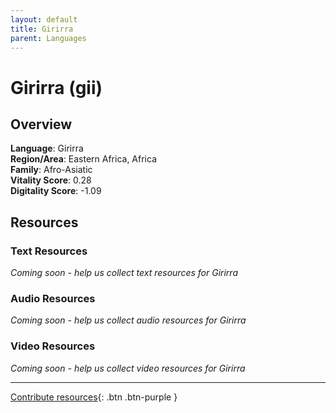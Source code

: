 ```yaml
---
layout: default
title: Girirra
parent: Languages
---
```


# Girirra (gii)

## Overview

**Language**: Girirra  
**Region/Area**: Eastern Africa, Africa  
**Family**: Afro-Asiatic  
**Vitality Score**: 0.28  
**Digitality Score**: -1.09  

## Resources

### Text Resources
*Coming soon - help us collect text resources for Girirra*

### Audio Resources
*Coming soon - help us collect audio resources for Girirra*

### Video Resources
*Coming soon - help us collect video resources for Girirra*

---

[Contribute resources](https://fairtrain.github.io/){: .btn .btn-purple }
